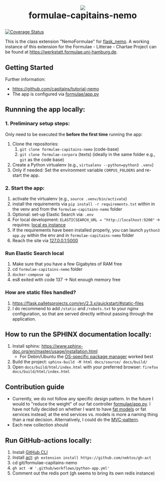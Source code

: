 


# <p align=center> <img align=center src="https://avatars.githubusercontent.com/u/41728302"> <br> formulae-capitains-nemo</p>

[![Coverage Status](https://coveralls.io/repos/github/Formulae-Litterae-Chartae/formulae-capitains-nemo/badge.svg?branch=master)](https://coveralls.io/github/Formulae-Litterae-Chartae/formulae-capitains-nemo?branch=master)

This is the class extension "NemoFormulae" for [flask_nemo](https://github.com/Capitains/flask-capitains-nemo). A working instance of this extension for the Formulae - Litterae - Chartae Project can be found at https://werkstatt.formulae.uni-hamburg.de.

## Getting Started
Further information:
- https://github.com/capitains/tutorial-nemo
- The app is configured via [formulae/app.py](./formulae/app.py)

## Runnning the app locally:

### 1. Preliminary setup steps:
Only need to be executed the **before the first time** running the app:
1. Clone the repositories:
    1. `git clone formulae-capitains-nemo` (code-base) 
    2. `git clone formulae-corpora` (texts) (ideally in the same folder e.g., `git` as the code base)
2. Create a Python virtualenv (e.g., `virtualenv --python=python3 .venv`)
3. Only if needed: Set the environment variable `CORPUS_FOLDERS` and re-start the app.

### 2. Start the app:    
1. activate the virtualenv (e.g., `source .venv/bin/activate`) 
2. install the requirements via `pip install -r requirements.txt` within in the venv and from the `formulae-capitains-nemo` folder 
3. Optional: set-up Elastic Search via: `.env`
  1. For local development: `ELASTICSEARCH_URL = "http://localhost:9200"` -> requires: [local es instance](#run-elastic-search-local)
3. If the requirements have been installed properly, you can launch `python3 app.py` within the env and in `formulae-capitains-nemo` folder 
4. Reach the site via [127.0.0.1:5000](http://127.0.0.1:5000)

### Run Elastic Search local
1. Make sure that you have a few Gigabytes of RAM free
2. cd `formulae-capitains-nemo` folder
3. `docker-compose up` 
4.  es8 exited with code 137 -> Not enough memory free


### How are static files handled?
1. https://flask.palletsprojects.com/en/2.3.x/quickstart/#static-files
2. I do recommend to add `/static` and `/robots.txt` to your nginx configuration, so that are served directly without passing through the application. 

## How to run the SPHINX documentation locally:
1. Install sphinx: https://www.sphinx-doc.org/en/master/usage/installation.html
    - For Debin/Ubuntu the [OS-specific package manager](https://www.sphinx-doc.org/en/master/usage/installation.html#os-specific-package-manager) worked best
2. Build the project: `sphinx-build -M html docs/source/ docs/build/`
3. Open `docs/build/html/index.html` with your preferred browser: `firefox docs/build/html/index.html`

## Contribution guide
- Currently, we do not follow any specific design pattern. In the future I would to "reduce the weight" of our fat controller [formulae/app.py](./formulae/app.py). I have not fully decided on whether I want to have [fat models](https://www.tonymarston.net/php-mysql/fat-model-skinny-controller.html) or fat services instead; at the end services vs. models is more a naming thing than a real decision. Alternatively, I could do the [MVC-pattern](https://www.reddit.com/r/flask/comments/134j8qw/how_can_we_use_the_mvc_pattern_in_flask/). 
- Each new collection should 

## Run GitHub-actions locally:
1. Install [GitHub CLI](https://cli.github.com/)
2. Install [act](https://nektosact.com/installation/gh.html): `gh extension install https://github.com/nektos/gh-act`
3. cd git/formulae-capitains-nemo
3. `gh act -W '.github/workflows/python-app.yml'`
4. Comment out the redis port (gh seems to bring its own redis instance)